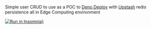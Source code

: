 Simple user CRUD to use as a POC to [Deno Deploy](https://deno.com/deploy) with [Upstash](https://upstash.com/) redis persistence all in Edge Computing environment

[![Run in Insomnia}](https://insomnia.rest/images/run.svg)](https://insomnia.rest/run/?label=deno-middleware&uri=https%3A%2F%2Fraw.githubusercontent.com%2Flucasliet%2Fdeno-middleware%2Fmaster%2F.github%2FInsomnia_2022-08-05.yaml)